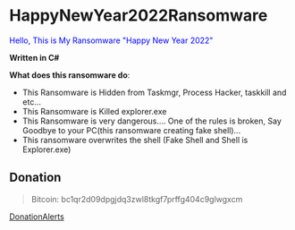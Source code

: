 # HappyNewYear2022Ransomware
<span style="color:blue">Hello, This is My Ransomware "Happy New Year 2022"</span>

**Written in C#**

**What does this ransomware do**:
- This Ransomware is Hidden from Taskmgr, Process Hacker, taskkill and etc... 
- This Ransomware is Killed explorer.exe
- This Ransomware is very dangerous.... One of the rules is broken, Say Goodbye to your PC(this ransomware creating fake shell)...
- This ransomware overwrites the shell (Fake Shell and Shell is Explorer.exe)

## Donation
> Bitcoin: bc1qr2d09dpgjdq3zwl8tkgf7prffg404c9glwgxcm

[DonationAlerts](https://www.donationalerts.com/r/glebyoutuber)
